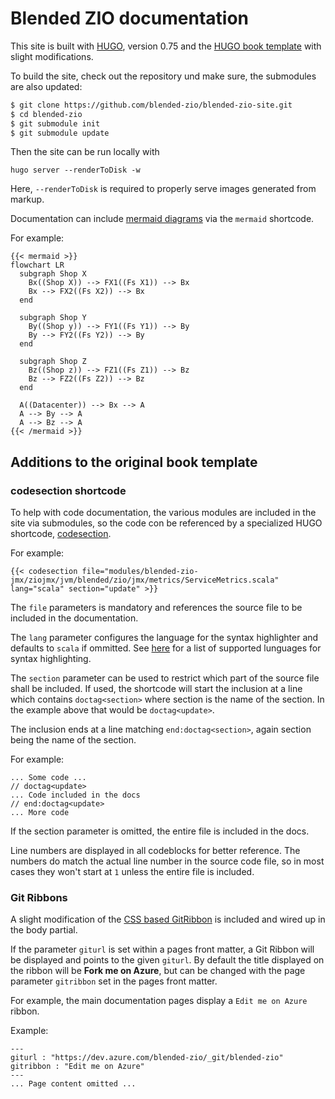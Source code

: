 # Blended ZIO documentation

This site is built with [HUGO](https://gohugo.io/), version 0.75 and the [HUGO book template](https://themes.gohugo.io/hugo-book/) with slight modifications.

To build the site, check out the repository und make sure, the submodules are also updated:

```bash
$ git clone https://github.com/blended-zio/blended-zio-site.git
$ cd blended-zio
$ git submodule init
$ git submodule update
```

Then the site can be run locally with

```
hugo server --renderToDisk -w
```

Here, `--renderToDisk` is required to properly serve images generated from markup.

Documentation can include [mermaid diagrams](http://mermaid-js.github.io/mermaid/) via the `mermaid` shortcode.

For example:

```
{{< mermaid >}}
flowchart LR
  subgraph Shop X
    Bx((Shop X)) --> FX1((Fs X1)) --> Bx
    Bx --> FX2((Fs X2)) --> Bx
  end

  subgraph Shop Y
    By((Shop y)) --> FY1((Fs Y1)) --> By
    By --> FY2((Fs Y2)) --> By
  end

  subgraph Shop Z
    Bz((Shop z)) --> FZ1((Fs Z1)) --> Bz
    Bz --> FZ2((Fs Z2)) --> Bz
  end

  A((Datacenter)) --> Bx --> A
  A --> By --> A
  A --> Bz --> A
{{< /mermaid >}}
```

## Additions to the original book template

### codesection shortcode

To help with code documentation, the various modules are included in the site via submodules, so the code con be referenced by a specialized HUGO shortcode, [codesection](https://github.com/blended-zio/blended-zio-site/blob/main/themes/book/layouts/shortcodes/codesection.html).

For example:

```
{{< codesection file="modules/blended-zio-jmx/ziojmx/jvm/blended/zio/jmx/metrics/ServiceMetrics.scala" lang="scala" section="update" >}}
```

The `file` parameters is mandatory and references the source file to be included in the documentation.

The `lang` parameter configures the language for the syntax highlighter and defaults to `scala` if ommitted. See [here](https://github.com/alecthomas/chroma#supported-languages) for a list of supported lunguages for syntax highlighting.

The `section` parameter can be used to restrict which part of the source file shall be included. If used, the shortcode will start the inclusion at a line which contains `doctag<section>` where section is the name of the section. In the example above that would be `doctag<update>`.

The inclusion ends at a line matching `end:doctag<section>`, again section being the name of the section.

For example:

```
... Some code ...
// doctag<update>
... Code included in the docs
// end:doctag<update>
... More code
```

If the section parameter is omitted, the entire file is included in the docs.

Line numbers are displayed in all codeblocks for better reference. The numbers do match the actual line number in the source code file, so in most cases they won't start at `1` unless the entire file is included.

### Git Ribbons

A slight modification of the [CSS based GitRibbon]( https://github.com/simonwhitaker/github-fork-ribbon-css) is included and wired up in the body partial.

If the parameter `giturl` is set within a pages front matter, a Git Ribbon will be displayed and points to the given `giturl`. By default the title displayed on the ribbon will be __Fork me on Azure__, but can be changed with the page parameter `gitribbon` set in the pages front matter.

For example, the main documentation pages display a `Edit me on Azure` ribbon.

Example:
```
---
giturl : "https://dev.azure.com/blended-zio/_git/blended-zio"
gitribbon : "Edit me on Azure"
---
... Page content omitted ...
```
